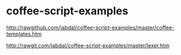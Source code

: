 coffee-script-examples
======================


http://rawgithub.com/jabdal/coffee-script-examples/master/coffee-templates.htm

http://rawgit.com/jabdal/coffee-script-examples/master/lexer.htm
